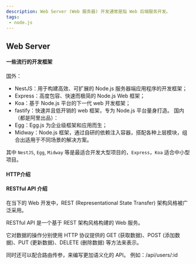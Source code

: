 ```yaml
---
description: Web Server (Web 服务器) 开发通常是指 Web 后端服务开发。
tags: 
 - node.js
---
```


## Web Server

#### 一些流行的开发框架
国外：
+ NestJS：用于构建高效、可扩展的 Node.js 服务器端应用程序的开发框架；
+ Express：高度包容、快速而极简的 Node.js Web 框架；
+ Koa：基于 Node.js 平台的下一代 web 开发框架；
+ fastify：快速并且低开销的 web 框架，专为 Node.js 平台量身打造。
国内（都是阿里出品）：
+ Egg：Egg.js 为企业级框架和应用而生；
+ Midway：Node.js 框架，通过自研的依赖注入容器，搭配各种上层模块，组合出适用于不同场景的解决方案。

其中 `NestJS`, `Egg`, `Midway` 等是最适合开发大型项目的，`Express`，`Koa` 适合中小型项目。

#### HTTP介绍

#### RESTful API 介绍
在当下的 Web 开发中，REST (Representational State Transfer) 架构风格被广泛采用。

RESTful API 是一个基于 REST 架构风格构建的 Web 服务。

它对数据的操作分别使用 HTTP 协议提供的 GET (获取数据)、POST (添加数据)、PUT (更新数据)、DELETE (删除数据) 等方法来表示。

同时还可以配合路由传参，来编写更加语义化的 API。
例如：/api/users/:id
